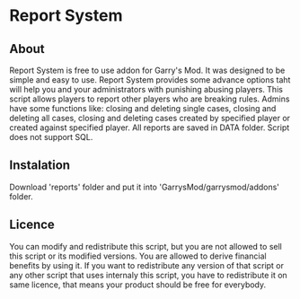 # Report System

## About
Report System is free to use addon for Garry's Mod. It was designed to be simple and easy to use. Report System provides some advance options taht will help you and your administrators with punishing abusing players. This script allows players to report other players who are breaking rules. Admins have some functions like: closing and deleting single cases, closing and deleting all cases, closing and deleting cases created by specified player or created against specified player. All reports are saved in DATA folder. Script does not support SQL.

## Instalation
Download 'reports' folder and put it into 'GarrysMod/garrysmod/addons' folder.

## Licence
You can modify and redistribute this script, but you are not allowed to sell this script or its modified versions. You are allowed to derive financial benefits by using it. If you want to redistribute any version of that script or any other script that uses internaly this script, you have to redistribute it on same licence, that means your product should be free for everybody.
